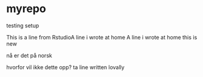 # myrepo
testing setup

This is a line from RstudioA line i wrote at home
A line i wrote at home
 this is new

nå er det på norsk

hvorfor vil ikke dette opp?
ta line written lovally 
